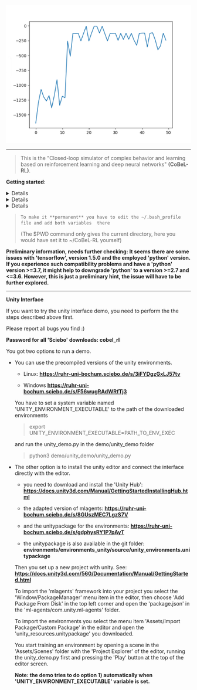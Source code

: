 ![Screenshot](benchmark.png)

--------------------------
>This is the "Closed-loop simulator of complex behavior and learning based on reinforcement learning and deep neural networks" **(CoBeL-RL)**.

**Getting started**:
<details><Install>Click to expand</summary>

- Blender 2.79b
`https://download.blender.org/release/Blender2.79/`
- Set up virtual environment and install requirements.txt

If you want to quickly try the simulator:
</details>
<details><Run Demo>Click to expand</summary>
* Clone the project _(Installs to your home folder -->`~/CoBel-RL`)_
`git clone https://gitlab.ruhr-uni-bochum.de/cns/1-frameworks/CoBeL-RL.git`
* Activate virtual environment
* Go to demo folder
`cd ~/CoBeL-RL/demo/simpleGridGraphDemo/`
*  Start the demo project:
`python3 simpleGridGraphDemo.py`

</details>
</details>

<details><Setup the environment variables>Click to expand</summary>
> Set a 'BLENDER_EXECUTABLE_PATH' environment variable that points to the path containing the 'Blender' executable, e.g:
`export BLENDER_EXECUTABLE_PATH='/etc/opt/blender-2.79b-linux-glibc219-x86_64/'`
> Make sure that your 'PYTHONPATH' environment variable includes the project's root directory. 
  
    - With the virtual environment activated, navigate to your project folder
        `cd ~/CoBeL-RL`
    
    - Add the project's directory to the PYTHONPATH enviroment variable
        `export PYTHONPATH="$PWD"`





</details>


>     To make it **permanent** you have to edit the ~/.bash_profile file and add both variables  there
 >    (The $PWD command only gives the current directory, here you would have set it to ~/CoBeL-RL yourself)



__Preliminary information, needs further checking: It seems there are some issues with 'tensorflow', version 1.5.0 and the employed 'python' version. If you experience such compatibility problems and have a 'python' version >=3.7, it might help to downgrade 'python' to a version >=2.7 and <=3.6. However, this is just a preliminary hint, the issue will have to be further explored.__



________________________________________________________________________________________________

**Unity Interface**

If you want to try the unity interface demo, you need to perform the the steps described above first.

Please report all bugs you find :)

**Password for all 'Sciebo' downloads: cobel_rl**

You got two options to run a demo.

*  You can use the precompiled versions of the unity environments.

    * Linux: **https://ruhr-uni-bochum.sciebo.de/s/3iFYDgzGxLJ57tv**
    
    * Windows **https://ruhr-uni-bochum.sciebo.de/s/F56wugRAdWRfTj3**
    
    You have to set a system variable named 'UNITY_ENVIRONMENT_EXECUTABLE' to the path of the downloaded environments
    
    > export UNITY_ENVIRONMENT_EXECUTABLE=PATH_TO_ENV_EXEC
    
    and run the unity_demo.py in the demo/unity_demo folder
    
    > python3 demo/unity_demo/unity_demo.py
        
* The other option is to install the unity editor and connect the interface directly with the editor.

    * you need to download and install the 'Unity Hub': **https://docs.unity3d.com/Manual/GettingStartedInstallingHub.html**
    
    * the adapted version of mlagents: **https://ruhr-uni-bochum.sciebo.de/s/8GUszMEC7LgzS7V**
    
    * and the unitypackage for the environments: **https://ruhr-uni-bochum.sciebo.de/s/gdphysRY1P7pAyT**
    
    * the unitypackage is also available in the git folder: **environments/environments_unity/source/unity_environments.unitypackage**
    
    Then you set up a new project with unity. See: **https://docs.unity3d.com/560/Documentation/Manual/GettingStarted.html**
    
    To import the 'mlagents' framework into your project you select the 'Window/PackageManager' menu item in the editor, 
    then choose 'Add Package From Disk' in the top left corner and open the 'package.json' in the 'ml-agents/com.unity.ml-agents' folder.
    
    To import the environments you select the menu item 'Assets/Import Package/Custom Package' in the editor and open the 
    'unity_resources.unitypackage' you downloaded.
    
    You start training an environment by opening a scene in the 'Assets/Scenes' folder with the 'Project Explorer' of the editor, 
    running the unity_demo.py first and pressing the 'Play' button at the top of the editor screen.
    
    **Note: the demo tries to do option 1) automatically when 'UNITY_ENVIRONMENT_EXECUTABLE' variable is set.**
    
     
     

